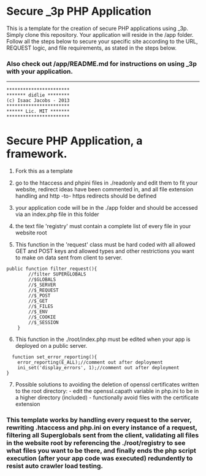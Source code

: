 # Secure _3p PHP Application

This is a template for the creation of secure PHP applications using _3p. Simply clone this repository. Your application will reside in the /app folder. Follow all the steps below to secure your specific site according to the URL, REQUEST logic, and file requirements, as stated in the steps below.

### Also check out /app/README.md for instructions on using _3p with your application.

<hr>

```
***********************
******* didlie ********
(c) Isaac Jacobs - 2013
***********************
****** Lic. MIT *******
***********************
```

# Secure PHP Application, a framework.

1) Fork this as a template

2) go to the htaccess and phpini files in ./readonly and edit them to fit your website, redirect ideas have been commented in, and all file extension handling and http -to- https redirects should be defined

3) your application code will be in the ./app folder and should be accessed via an index.php file in this folder

4) the text file 'registry' must contain a complete list of every file in your website root

5) This function in the 'request' class must be hard coded with all allowed GET and POST keys and allowed types and other restrictions you want to make on data sent from client to server.

```
public function filter_request(){
        //filter SUPERGLOBALS
        //$GLOBALS
        //$_SERVER
        //$_REQUEST
        //$_POST
        //$_GET
        //$_FILES
        //$_ENV
        //$_COOKIE
        //$_SESSION
    }
```
  6) This function in the ./root/index.php must be edited when your app is deployed on a public server.

```
  function set_error_reporting(){
    error_reporting(E_ALL);//comment out after deployment
    ini_set('display_errors', 1);//comment out after deployment
}
```
  7) Possible solutions to avoiding the deletion of openssl certificates written to the root directory:
    - edit the openssl.capath variable in php.ini to be in a higher directory (included)
    - functionally avoid files with the certificate extension

### This template works by handling every request to the server, rewriting .htaccess and php.ini on every instance of a request, filtering all Superglobals sent from the client, validating all files in the website root by referencing the ./root/registry to see what files you want to be there, and finally ends the php script execution (after your app code was executed) redundently to resist auto crawler load testing.
